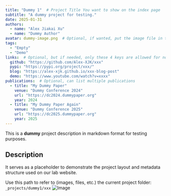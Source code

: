 ```yaml
---
title: "Dummy 1"  # Project Title You want to show on the index page
subtitle: "A dummy project for testing."
date: 2025-01-31
authors:
  - name: "Alex Jiakai Xu"
  - name: "Dummy Author"
avatar: dummy-image.png  # Optional, if wanted, put the image file in the same directory
tags:
  - "Empty"
  - "Demo"
links:  # Optional, but if needed, only these 4 keys are allowed for now
  github: "https://github.com/Alex-XJK/xxx"
  pypi: "https://pypi.org/project/xxx/"
  blog: "https://alex-xjk.github.io/xxx-blog-post"
  demo: "https://www.youtube.com/watch?v=xxxx"
publications:  # Optional, can list multiple publications
  - title: "My Dummy Paper"
    venue: "Dummy Conference 2024"
    url: "https://dc2024.dummypaper.org"
    year: 2024
  - title: "My Dummy Paper Again"
    venue: "Dummy Conference 2025"
    url: "https://dc2025.dummypaper.org"
    year: 2025
---
```


This is a **dummy** project description in markdown format for testing purposes.

## Description
It serves as a placeholder to demonstrate the project layout and metadata structure used on our lab website.

Use this path to refer to (images, files, etc.) the current project folder: `_projects/dummy1/xxx`
![Image](/_projects/dummy1/dummy-image.png)
